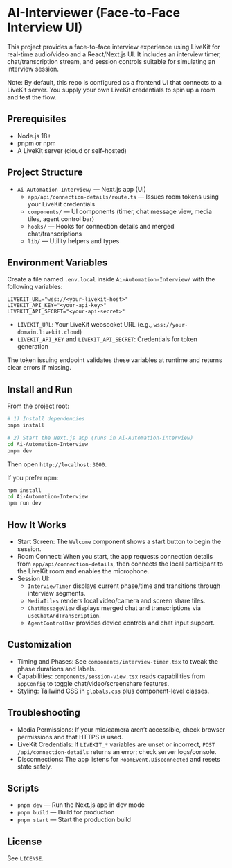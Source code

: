 # AI-Interviewer (Face-to-Face Interview UI)

This project provides a face-to-face interview experience using LiveKit for real-time audio/video and a React/Next.js UI. It includes an interview timer, chat/transcription stream, and session controls suitable for simulating an interview session.

Note: By default, this repo is configured as a frontend UI that connects to a LiveKit server. You supply your own LiveKit credentials to spin up a room and test the flow.

## Prerequisites
- Node.js 18+
- pnpm or npm
- A LiveKit server (cloud or self-hosted)

## Project Structure
- `Ai-Automation-Interview/` — Next.js app (UI)
  - `app/api/connection-details/route.ts` — Issues room tokens using your LiveKit credentials
  - `components/` — UI components (timer, chat message view, media tiles, agent control bar)
  - `hooks/` — Hooks for connection details and merged chat/transcriptions
  - `lib/` — Utility helpers and types

## Environment Variables
Create a file named `.env.local` inside `Ai-Automation-Interview/` with the following variables:

```
LIVEKIT_URL="wss://<your-livekit-host>"
LIVEKIT_API_KEY="<your-api-key>"
LIVEKIT_API_SECRET="<your-api-secret>"
```

- `LIVEKIT_URL`: Your LiveKit websocket URL (e.g., `wss://your-domain.livekit.cloud`)
- `LIVEKIT_API_KEY` and `LIVEKIT_API_SECRET`: Credentials for token generation

The token issuing endpoint validates these variables at runtime and returns clear errors if missing.

## Install and Run
From the project root:

```bash
# 1) Install dependencies
pnpm install

# 2) Start the Next.js app (runs in Ai-Automation-Interview)
cd Ai-Automation-Interview
pnpm dev
```

Then open `http://localhost:3000`.

If you prefer npm:

```bash
npm install
cd Ai-Automation-Interview
npm run dev
```

## How It Works
- Start Screen: The `Welcome` component shows a start button to begin the session.
- Room Connect: When you start, the app requests connection details from `app/api/connection-details`, then connects the local participant to the LiveKit room and enables the microphone.
- Session UI:
  - `InterviewTimer` displays current phase/time and transitions through interview segments.
  - `MediaTiles` renders local video/camera and screen share tiles.
  - `ChatMessageView` displays merged chat and transcriptions via `useChatAndTranscription`.
  - `AgentControlBar` provides device controls and chat input support.

## Customization
- Timing and Phases: See `components/interview-timer.tsx` to tweak the phase durations and labels.
- Capabilities: `components/session-view.tsx` reads capabilities from `appConfig` to toggle chat/video/screenshare features.
- Styling: Tailwind CSS in `globals.css` plus component-level classes.

## Troubleshooting
- Media Permissions: If your mic/camera aren’t accessible, check browser permissions and that HTTPS is used.
- LiveKit Credentials: If `LIVEKIT_*` variables are unset or incorrect, `POST /api/connection-details` returns an error; check server logs/console.
- Disconnections: The app listens for `RoomEvent.Disconnected` and resets state safely.

## Scripts
- `pnpm dev` — Run the Next.js app in dev mode
- `pnpm build` — Build for production
- `pnpm start` — Start the production build

## License
See `LICENSE`.
